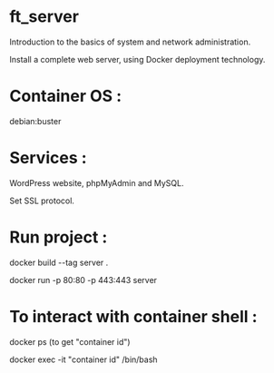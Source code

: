 # ft_server
Introduction to the basics of system and network administration. 
 
Install a complete web server, using Docker deployment technology.
# Container OS : 
debian:buster
# Services :
WordPress website, phpMyAdmin and MySQL.

Set SSL protocol.
 # Run project :
docker build --tag server .

docker run -p 80:80 -p 443:443 server

# To interact with container shell :
docker ps (to get "container id")
 
docker exec -it "container id" /bin/bash
